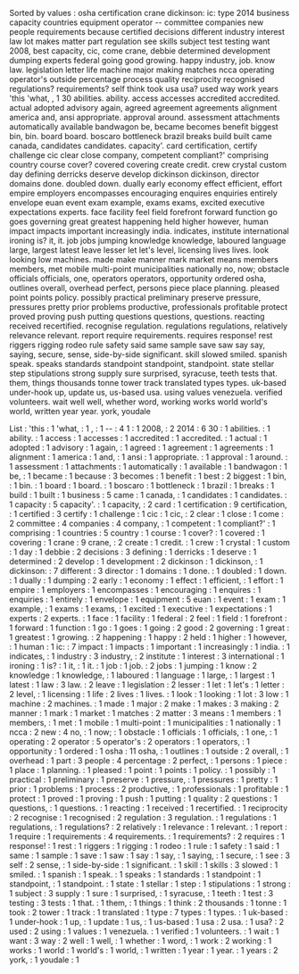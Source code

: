 Sorted by values :
osha certification crane dickinson: ic: type 2014 business capacity countries equipment operator -- committee companies new people requirements because certified decisions different industry interest law lot makes matter part regulation see skills subject test testing want 2008, best capacity, cic, come crane, debbie determined development dumping experts federal going good growing. happy industry, job. know law. legislation letter life machine major making matches ncca operating operator's outside percentage process quality reciprocity recognised regulations? requirements? self think took usa usa? used way work years 'this 'what, , 1 30 abilities. ability. access accesses accredited accredited. actual adopted advisory again, agreed agreement agreements alignment america and, ansi appropriate. approval around. assessment attachments automatically available bandwagon be, became becomes benefit biggest bin, bin. board board. boscaro bottleneck brazil breaks build built came canada, candidates candidates. capacity'. card certification, certify challenge cic clear close company, competent compliant?' comprising country course cover? covered covering create credit. crew crystal custom day defining derricks deserve develop dickinson dickinson, director domains done. doubled down. dually early economy effect efficient, effort empire employers encompasses encouraging enquires enquiries entirely envelope euan event exam example, exams exams, excited executive expectations experts. face facility feel field forefront forward function go goes governing great greatest happening held higher however, human impact impacts important increasingly india. indicates, institute international ironing is? it, it. job jobs jumping knowledge knowledge, laboured language large, largest latest leave lesser let let's level, licensing lives lives. look looking low machines. made make manner mark market means members members, met mobile multi-point municipalities nationally no, now; obstacle officials officials, one, operators operators, opportunity ordered osha, outlines overall, overhead perfect, persons piece place planning. pleased point points policy. possibly practical preliminary preserve pressure, pressures pretty prior problems productive, professionals profitable protect proved proving push putting questions questions, questions. reacting received recertified. recognise regulation. regulations regulations, relatively relevance relevant. report require requirements. requires response! rest riggers rigging rodeo rule safety said same sample save saw say say, saying, secure, sense, side-by-side significant. skill slowed smiled. spanish speak. speaks standards standpoint standpoint, standpoint. state stellar step stipulations strong supply sure surprised, syracuse, teeth tests that. them, things thousands tonne tower track translated types types. uk-based under-hook up, update us, us-based usa. using values venezuela. verified volunteers. wait well well, whether word, working works world world's world, written year year. york, youdale 

List :
'this : 1
'what, : 1
, : 1
-- : 4
1 : 1
2008, : 2
2014 : 6
30 : 1
abilities. : 1
ability. : 1
access : 1
accesses : 1
accredited : 1
accredited. : 1
actual : 1
adopted : 1
advisory : 1
again, : 1
agreed : 1
agreement : 1
agreements : 1
alignment : 1
america : 1
and, : 1
ansi : 1
appropriate. : 1
approval : 1
around. : 1
assessment : 1
attachments : 1
automatically : 1
available : 1
bandwagon : 1
be, : 1
became : 1
because : 3
becomes : 1
benefit : 1
best : 2
biggest : 1
bin, : 1
bin. : 1
board : 1
board. : 1
boscaro : 1
bottleneck : 1
brazil : 1
breaks : 1
build : 1
built : 1
business : 5
came : 1
canada, : 1
candidates : 1
candidates. : 1
capacity : 5
capacity'. : 1
capacity, : 2
card : 1
certification : 9
certification, : 1
certified : 3
certify : 1
challenge : 1
cic : 1
cic, : 2
clear : 1
close : 1
come : 2
committee : 4
companies : 4
company, : 1
competent : 1
compliant?' : 1
comprising : 1
countries : 5
country : 1
course : 1
cover? : 1
covered : 1
covering : 1
crane : 9
crane, : 2
create : 1
credit. : 1
crew : 1
crystal : 1
custom : 1
day : 1
debbie : 2
decisions : 3
defining : 1
derricks : 1
deserve : 1
determined : 2
develop : 1
development : 2
dickinson : 1
dickinson, : 1
dickinson: : 7
different : 3
director : 1
domains : 1
done. : 1
doubled : 1
down. : 1
dually : 1
dumping : 2
early : 1
economy : 1
effect : 1
efficient, : 1
effort : 1
empire : 1
employers : 1
encompasses : 1
encouraging : 1
enquires : 1
enquiries : 1
entirely : 1
envelope : 1
equipment : 5
euan : 1
event : 1
exam : 1
example, : 1
exams : 1
exams, : 1
excited : 1
executive : 1
expectations : 1
experts : 2
experts. : 1
face : 1
facility : 1
federal : 2
feel : 1
field : 1
forefront : 1
forward : 1
function : 1
go : 1
goes : 1
going : 2
good : 2
governing : 1
great : 1
greatest : 1
growing. : 2
happening : 1
happy : 2
held : 1
higher : 1
however, : 1
human : 1
ic: : 7
impact : 1
impacts : 1
important : 1
increasingly : 1
india. : 1
indicates, : 1
industry : 3
industry, : 2
institute : 1
interest : 3
international : 1
ironing : 1
is? : 1
it, : 1
it. : 1
job : 1
job. : 2
jobs : 1
jumping : 1
know : 2
knowledge : 1
knowledge, : 1
laboured : 1
language : 1
large, : 1
largest : 1
latest : 1
law : 3
law. : 2
leave : 1
legislation : 2
lesser : 1
let : 1
let's : 1
letter : 2
level, : 1
licensing : 1
life : 2
lives : 1
lives. : 1
look : 1
looking : 1
lot : 3
low : 1
machine : 2
machines. : 1
made : 1
major : 2
make : 1
makes : 3
making : 2
manner : 1
mark : 1
market : 1
matches : 2
matter : 3
means : 1
members : 1
members, : 1
met : 1
mobile : 1
multi-point : 1
municipalities : 1
nationally : 1
ncca : 2
new : 4
no, : 1
now; : 1
obstacle : 1
officials : 1
officials, : 1
one, : 1
operating : 2
operator : 5
operator's : 2
operators : 1
operators, : 1
opportunity : 1
ordered : 1
osha : 11
osha, : 1
outlines : 1
outside : 2
overall, : 1
overhead : 1
part : 3
people : 4
percentage : 2
perfect, : 1
persons : 1
piece : 1
place : 1
planning. : 1
pleased : 1
point : 1
points : 1
policy. : 1
possibly : 1
practical : 1
preliminary : 1
preserve : 1
pressure, : 1
pressures : 1
pretty : 1
prior : 1
problems : 1
process : 2
productive, : 1
professionals : 1
profitable : 1
protect : 1
proved : 1
proving : 1
push : 1
putting : 1
quality : 2
questions : 1
questions, : 1
questions. : 1
reacting : 1
received : 1
recertified. : 1
reciprocity : 2
recognise : 1
recognised : 2
regulation : 3
regulation. : 1
regulations : 1
regulations, : 1
regulations? : 2
relatively : 1
relevance : 1
relevant. : 1
report : 1
require : 1
requirements : 4
requirements. : 1
requirements? : 2
requires : 1
response! : 1
rest : 1
riggers : 1
rigging : 1
rodeo : 1
rule : 1
safety : 1
said : 1
same : 1
sample : 1
save : 1
saw : 1
say : 1
say, : 1
saying, : 1
secure, : 1
see : 3
self : 2
sense, : 1
side-by-side : 1
significant. : 1
skill : 1
skills : 3
slowed : 1
smiled. : 1
spanish : 1
speak. : 1
speaks : 1
standards : 1
standpoint : 1
standpoint, : 1
standpoint. : 1
state : 1
stellar : 1
step : 1
stipulations : 1
strong : 1
subject : 3
supply : 1
sure : 1
surprised, : 1
syracuse, : 1
teeth : 1
test : 3
testing : 3
tests : 1
that. : 1
them, : 1
things : 1
think : 2
thousands : 1
tonne : 1
took : 2
tower : 1
track : 1
translated : 1
type : 7
types : 1
types. : 1
uk-based : 1
under-hook : 1
up, : 1
update : 1
us, : 1
us-based : 1
usa : 2
usa. : 1
usa? : 2
used : 2
using : 1
values : 1
venezuela. : 1
verified : 1
volunteers. : 1
wait : 1
want : 3
way : 2
well : 1
well, : 1
whether : 1
word, : 1
work : 2
working : 1
works : 1
world : 1
world's : 1
world, : 1
written : 1
year : 1
year. : 1
years : 2
york, : 1
youdale : 1

